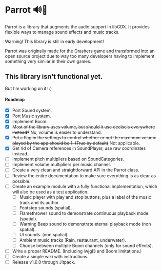 # Parrot 🔊🦜

Parrot is a library that augments the audio support in libGDX. It provides flexible ways to manage sound effects and music tracks.

Warning! This library is still in early development!

Parrot was originally made for the Grashers game and transformed into an open source project due to way too many developers having to implement something very similar in their own games.

## This library isn't functional yet.

But I'm working on it! :)

#### Roadmap

- [x] Port Sound system.
- [x] Port Music system.
- [x] Implement Boom.
- [x] ~~Most of the library uses volume, but should it use decibels everywhere instead?~~ No, volume is easier to understand.
- [x] ~~Put a flag in the settings to control whether or not the maximum volume played by the app should be 1. (True by default)~~ Not applicable.
- [x] Get rid of Camera references in SoundPlayer, use raw coordinates instead.
- [ ] Implement pitch multipliers based on SoundCategories.
- [ ] Implement volume multipliers per music channel.
- [ ] Create a very clean and straightforward API in the Parrot class.
- [ ] Review the entire documentation to make sure everything is as clear as possible.
- [ ] Create an example module with a fully functional implementation, which will also be used as a test application.
    - [ ] Music player with play and stop buttons, plus a label of the music track and its author.
    - [ ] Footstep sounds (spatial).
    - [ ] Flamethrower sound to demonstrate continuous playback mode (spatial).
    - [ ] Warning Beep sound to demonstrate eternal playback mode (non spatial).
    - [ ] UI sounds. (non spatial).
    - [ ] Ambient music tracks (Rain, restaurant, underwater).
    - [ ] Choose between multiple Boom channels (only for sound effects).
- [ ] Write a proper README. (Including lwjgl3 and Boom limitations.)
- [ ] Create a simple wiki with instructions.
- [ ] Release v1.0.0 through Jitpack.
